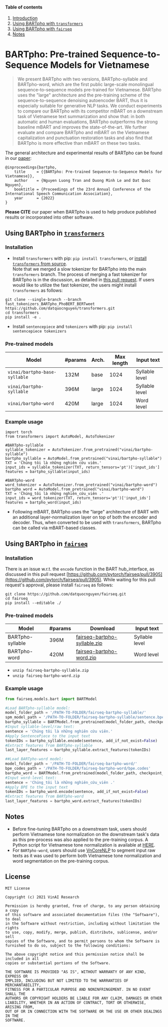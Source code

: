 #### Table of contents
1. [Introduction](#introduction)
2. [Using BARTpho with `transformers`](#transformers)
3. [Using BARTpho with `fairseq`](#fairseq)
4. [Notes](#notes)

# <a name="introduction"></a> BARTpho: Pre-trained Sequence-to-Sequence Models for Vietnamese


> We present BARTpho with two versions, BARTpho-syllable and BARTpho-word, which are the first public large-scale monolingual sequence-to-sequence models pre-trained for Vietnamese. BARTpho uses the "large" architecture and the pre-training scheme of the sequence-to-sequence denoising autoencoder BART, thus it is especially suitable for generative NLP tasks. We conduct experiments to compare our BARTpho with its competitor mBART on a downstream task of Vietnamese text summarization and show that: in both automatic and human evaluations, BARTpho outperforms the strong baseline mBART and improves the state-of-the-art. We further evaluate and compare BARTpho and mBART on the Vietnamese capitalization and punctuation restoration tasks and also find that BARTpho is more effective than mBART on these two tasks.

The general architecture and experimental results of BARTpho can be found in our [paper](https://arxiv.org/abs/2109.09701):

	@inproceedings{bartpho,
	    title     = {{BARTpho: Pre-trained Sequence-to-Sequence Models for Vietnamese}},
	    author    = {Nguyen Luong Tran and Duong Minh Le and Dat Quoc Nguyen},
	    booktitle = {Proceedings of the 23rd Annual Conference of the International Speech Communication Association},
	    year      = {2022}
	}

**Please CITE** our paper when BARTpho is used to help produce published results or incorporated into other software.


## <a name="transformers"></a> Using BARTpho in [`transformers`](https://github.com/huggingface/transformers)

### Installation
- Install `transformers` with pip: `pip install transformers`, or [install `transformers` from source](https://huggingface.co/docs/transformers/installation#installing-from-source).  <br />
Note that we merged a slow tokenizer for BARTpho into the main `transformers` branch. The process of merging a fast tokenizer for BARTpho is in the discussion, as detailed in [this pull request](https://github.com/huggingface/transformers/pull/17254). If users would like to utilize the fast tokenizer, the users might install `transformers` as follows:

```
git clone --single-branch --branch fast_tokenizers_BARTpho_PhoBERT_BERTweet https://github.com/datquocnguyen/transformers.git
cd transformers
pip install -e .
```

- Install `sentencepiece` and `tokenizers` with pip: `pip install sentencepiece tokenizers`

### Pre-trained models

Model | #params | Arch. | Max length | Input text
---|---|---|---|---
`vinai/bartpho-base-syllable` | 132M | base | 1024 | Syllable level
`vinai/bartpho-syllable` | 396M | large | 1024 | Syllable level
`vinai/bartpho-word` | 420M | large | 1024 | Word level

### Example usage

```python3
import torch
from transformers import AutoModel, AutoTokenizer

#BARTpho-syllable
syllable_tokenizer = AutoTokenizer.from_pretrained("vinai/bartpho-syllable")
bartpho_syllable = AutoModel.from_pretrained("vinai/bartpho-syllable")
TXT = 'Chúng tôi là những nghiên cứu viên.'  
input_ids = syllable_tokenizer(TXT, return_tensors='pt')['input_ids']
features = bartpho_syllable(input_ids)

#BARTpho-word
word_tokenizer = AutoTokenizer.from_pretrained("vinai/bartpho-word")
bartpho_word = AutoModel.from_pretrained("vinai/bartpho-word")
TXT = 'Chúng_tôi là những nghiên_cứu_viên .'  
input_ids = word_tokenizer(TXT, return_tensors='pt')['input_ids']
features = bartpho_word(input_ids)
```

- Following mBART, BARTpho uses the "large" architecture of BART with an additional layer-normalization layer on top of both the encoder and decoder. Thus, when converted to be used with `transformers`, BARTpho can be called via mBART-based classes.


## <a name="fairseq"></a> Using BARTpho in [`fairseq`](https://github.com/pytorch/fairseq)

### Installation

There is an issue w.r.t. the `encode` function in the BART hub_interface, as discussed in this pull request [https://github.com/pytorch/fairseq/pull/3905](https://github.com/pytorch/fairseq/pull/3905). While waiting for this pull request's approval, please install `fairseq` as follows:

	git clone https://github.com/datquocnguyen/fairseq.git
	cd fairseq
	pip install --editable ./

### Pre-trained models

Model | #params | Download | Input text
---|---|---|---
BARTpho-syllable | 396M | [fairseq-bartpho-syllable.zip](https://drive.google.com/file/d/1iw44DztS03JyVP9IcJx0Jh2q_3Y63oio/view?usp=sharing) | Syllable level
BARTpho-word | 420M | [fairseq-bartpho-word.zip](https://drive.google.com/file/d/1j23nCYQlqwwFQPpcwiogfZ9VHDHIO0UD/view?usp=sharing) | Word level

- `unzip fairseq-bartpho-syllable.zip`
- `unzip fairseq-bartpho-word.zip`

### Example usage

```python
from fairseq.models.bart import BARTModel  

#Load BARTpho-syllable model:  
model_folder_path = '/PATH-TO-FOLDER/fairseq-bartpho-syllable/'  
spm_model_path = '/PATH-TO-FOLDER/fairseq-bartpho-syllable/sentence.bpe.model'  
bartpho_syllable = BARTModel.from_pretrained(model_folder_path, checkpoint_file='model.pt', bpe='sentencepiece', sentencepiece_model=spm_model_path).eval()
#Input syllable-level/raw text:  
sentence = 'Chúng tôi là những nghiên cứu viên.'  
#Apply SentencePiece to the input text
tokenIDs = bartpho_syllable.encode(sentence, add_if_not_exist=False)
#Extract features from BARTpho-syllable
last_layer_features = bartpho_syllable.extract_features(tokenIDs)

##Load BARTpho-word model:  
model_folder_path = '/PATH-TO-FOLDER/fairseq-bartpho-word/'  
bpe_codes_path = '/PATH-TO-FOLDER/fairseq-bartpho-word/bpe.codes'  
bartpho_word = BARTModel.from_pretrained(model_folder_path, checkpoint_file='model.pt', bpe='fastbpe', bpe_codes=bpe_codes_path).eval()
#Input word-level text:  
sentence = 'Chúng_tôi là những nghiên_cứu_viên .'  
#Apply BPE to the input text
tokenIDs = bartpho_word.encode(sentence, add_if_not_exist=False)
#Extract features from BARTpho-word
last_layer_features = bartpho_word.extract_features(tokenIDs)
```

## <a name="notes"></a> Notes

-  Before fine-tuning BARTpho on a downstream task, users should perform Vietnamese tone normalization on the downstream task's data as this pre-process was also applied to the pre-training corpus. A Python script for Vietnamese tone normalization is available at [HERE](https://github.com/VinAIResearch/BARTpho/blob/main/VietnameseToneNormalization.md).
- For `BARTpho-word`, users should use [VnCoreNLP](https://github.com/vncorenlp/VnCoreNLP) to segment input raw texts as it was used to perform both Vietnamese tone normalization and word segmentation on the pre-training corpus. 


## License
    
    MIT License

    Copyright (c) 2021 VinAI Research

    Permission is hereby granted, free of charge, to any person obtaining a copy
    of this software and associated documentation files (the "Software"), to deal
    in the Software without restriction, including without limitation the rights
    to use, copy, modify, merge, publish, distribute, sublicense, and/or sell
    copies of the Software, and to permit persons to whom the Software is
    furnished to do so, subject to the following conditions:

    The above copyright notice and this permission notice shall be included in all
    copies or substantial portions of the Software.

    THE SOFTWARE IS PROVIDED "AS IS", WITHOUT WARRANTY OF ANY KIND, EXPRESS OR
    IMPLIED, INCLUDING BUT NOT LIMITED TO THE WARRANTIES OF MERCHANTABILITY,
    FITNESS FOR A PARTICULAR PURPOSE AND NONINFRINGEMENT. IN NO EVENT SHALL THE
    AUTHORS OR COPYRIGHT HOLDERS BE LIABLE FOR ANY CLAIM, DAMAGES OR OTHER
    LIABILITY, WHETHER IN AN ACTION OF CONTRACT, TORT OR OTHERWISE, ARISING FROM,
    OUT OF OR IN CONNECTION WITH THE SOFTWARE OR THE USE OR OTHER DEALINGS IN THE
    SOFTWARE.
